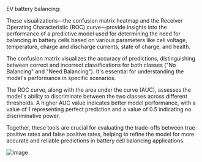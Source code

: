 EV battery balancing:

These visualizations—the confusion matrix heatmap and the Receiver Operating Characteristic (ROC) curve—provide insights into the performance of a predictive model used for determining the need for balancing in battery cells based on various parameters like cell voltage, temperature, charge and discharge currents, state of charge, and health.

The confusion matrix visualizes the accuracy of predictions, distinguishing between correct and incorrect classifications for both classes ("No Balancing" and "Need Balancing"). It's essential for understanding the model's performance in specific scenarios.

The ROC curve, along with the area under the curve (AUC), assesses the model's ability to discriminate between the two classes across different thresholds. A higher AUC value indicates better model performance, with a value of 1 representing perfect prediction and a value of 0.5 indicating no discriminative power.

Together, these tools are crucial for evaluating the trade-offs between true positive rates and false positive rates, helping to refine the model for more accurate and reliable predictions in battery cell balancing applications.

![image](https://github.com/shriramkv/intelAI-for-Electrical-Engineering/assets/11191833/649a94bc-2c4e-4130-8b65-bdf2308d8b42)



